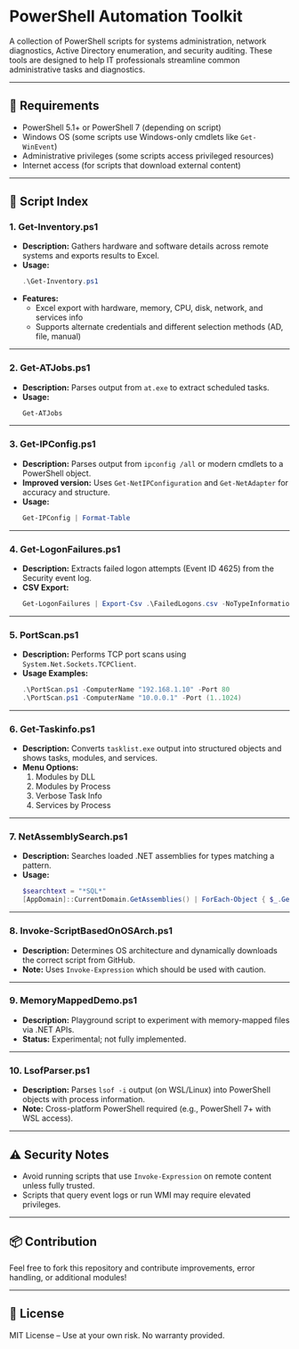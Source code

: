 # PowerShell Automation Toolkit

A collection of PowerShell scripts for systems administration, network diagnostics, Active Directory enumeration, and security auditing. These tools are designed to help IT professionals streamline common administrative tasks and diagnostics.

---

## 🔧 Requirements

- PowerShell 5.1+ or PowerShell 7 (depending on script)
- Windows OS (some scripts use Windows-only cmdlets like `Get-WinEvent`)
- Administrative privileges (some scripts access privileged resources)
- Internet access (for scripts that download external content)

---

## 📂 Script Index

### 1. **Get-Inventory.ps1**
- **Description:** Gathers hardware and software details across remote systems and exports results to Excel.
- **Usage:** 
  ```powershell
  .\Get-Inventory.ps1
  ```
- **Features:**
  - Excel export with hardware, memory, CPU, disk, network, and services info
  - Supports alternate credentials and different selection methods (AD, file, manual)

---

### 2. **Get-ATJobs.ps1**
- **Description:** Parses output from `at.exe` to extract scheduled tasks.
- **Usage:**
  ```powershell
  Get-ATJobs
  ```

---

### 3. **Get-IPConfig.ps1**
- **Description:** Parses output from `ipconfig /all` or modern cmdlets to a PowerShell object.
- **Improved version:** Uses `Get-NetIPConfiguration` and `Get-NetAdapter` for accuracy and structure.
- **Usage:**
  ```powershell
  Get-IPConfig | Format-Table
  ```

---

### 4. **Get-LogonFailures.ps1**
- **Description:** Extracts failed logon attempts (Event ID 4625) from the Security event log.
- **CSV Export:**
  ```powershell
  Get-LogonFailures | Export-Csv .\FailedLogons.csv -NoTypeInformation
  ```

---

### 5. **PortScan.ps1**
- **Description:** Performs TCP port scans using `System.Net.Sockets.TCPClient`.
- **Usage Examples:**
  ```powershell
  .\PortScan.ps1 -ComputerName "192.168.1.10" -Port 80
  .\PortScan.ps1 -ComputerName "10.0.0.1" -Port (1..1024)
  ```

---

### 6. **Get-Taskinfo.ps1**
- **Description:** Converts `tasklist.exe` output into structured objects and shows tasks, modules, and services.
- **Menu Options:**
  1. Modules by DLL
  2. Modules by Process
  3. Verbose Task Info
  4. Services by Process

---

### 7. **NetAssemblySearch.ps1**
- **Description:** Searches loaded .NET assemblies for types matching a pattern.
- **Usage:**
  ```powershell
  $searchtext = "*SQL*"
  [AppDomain]::CurrentDomain.GetAssemblies() | ForEach-Object { $_.GetExportedTypes() } | Where-Object { $_ -like $searchtext }
  ```

---

### 8. **Invoke-ScriptBasedOnOSArch.ps1**
- **Description:** Determines OS architecture and dynamically downloads the correct script from GitHub.
- **Note:** Uses `Invoke-Expression` which should be used with caution.

---

### 9. **MemoryMappedDemo.ps1**
- **Description:** Playground script to experiment with memory-mapped files via .NET APIs.
- **Status:** Experimental; not fully implemented.

---

### 10. **LsofParser.ps1**
- **Description:** Parses `lsof -i` output (on WSL/Linux) into PowerShell objects with process information.
- **Note:** Cross-platform PowerShell required (e.g., PowerShell 7+ with WSL access).

---

## ⚠️ Security Notes

- Avoid running scripts that use `Invoke-Expression` on remote content unless fully trusted.
- Scripts that query event logs or run WMI may require elevated privileges.

---

## 📦 Contribution

Feel free to fork this repository and contribute improvements, error handling, or additional modules!

---

## 📜 License

MIT License – Use at your own risk. No warranty provided.
